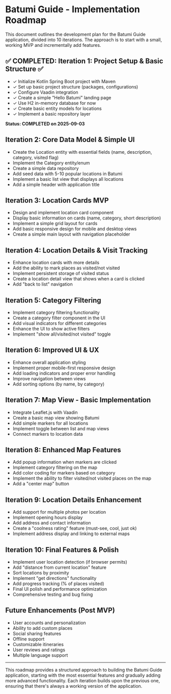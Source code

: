 # Batumi Guide - Implementation Roadmap

This document outlines the development plan for the Batumi Guide application, divided into 10 iterations. 
The approach is to start with a small, working MVP and incrementally add features.

## ✅ COMPLETED: Iteration 1: Project Setup & Basic Structure ✅
- ✓ Initialize Kotlin Spring Boot project with Maven
- ✓ Set up basic project structure (packages, configurations)
- ✓ Configure Vaadin integration
- ✓ Create a simple "Hello Batumi" landing page
- ✓ Use H2 in-memory database for now
- ✓ Create basic entity models for locations
- ✓ Implement a basic repository layer

**Status: COMPLETED on 2025-09-03**

## Iteration 2: Core Data Model & Simple UI
- Create the Location entity with essential fields (name, description, category, visited flag)
- Implement the Category entity/enum
- Create a simple data repository
- Add seed data with 5-10 popular locations in Batumi
- Implement a basic list view that displays all locations
- Add a simple header with application title

## Iteration 3: Location Cards MVP
- Design and implement location card component
- Display basic information on cards (name, category, short description)
- Implement a simple grid layout for cards
- Add basic responsive design for mobile and desktop views
- Create a simple main layout with navigation placeholder

## Iteration 4: Location Details & Visit Tracking
- Enhance location cards with more details
- Add the ability to mark places as visited/not visited
- Implement persistent storage of visited status
- Create a location detail view that shows when a card is clicked
- Add "back to list" navigation

## Iteration 5: Category Filtering
- Implement category filtering functionality
- Create a category filter component in the UI
- Add visual indicators for different categories
- Enhance the UI to show active filters
- Implement "show all/visited/not visited" toggle

## Iteration 6: Improved UI & UX
- Enhance overall application styling
- Implement proper mobile-first responsive design
- Add loading indicators and proper error handling
- Improve navigation between views
- Add sorting options (by name, by category)

## Iteration 7: Map View - Basic Implementation
- Integrate Leaflet.js with Vaadin
- Create a basic map view showing Batumi
- Add simple markers for all locations
- Implement toggle between list and map views
- Connect markers to location data

## Iteration 8: Enhanced Map Features
- Add popup information when markers are clicked
- Implement category filtering on the map
- Add color coding for markers based on category
- Implement the ability to filter visited/not visited places on the map
- Add a "center map" button

## Iteration 9: Location Details Enhancement
- Add support for multiple photos per location
- Implement opening hours display
- Add address and contact information
- Create a "coolness rating" feature (must-see, cool, just ok)
- Implement address display and linking to external maps

## Iteration 10: Final Features & Polish
- Implement user location detection (if browser permits)
- Add "distance from current location" feature
- Sort locations by proximity
- Implement "get directions" functionality
- Add progress tracking (% of places visited)
- Final UI polish and performance optimization
- Comprehensive testing and bug fixing

## Future Enhancements (Post MVP)
- User accounts and personalization
- Ability to add custom places
- Social sharing features
- Offline support
- Customizable itineraries
- User reviews and ratings
- Multiple language support

---
This roadmap provides a structured approach to building the Batumi Guide application, starting with the most essential features and gradually adding more advanced functionality. Each iteration builds upon the previous one, ensuring that there's always a working version of the application.
